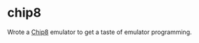 # chip8
Wrote a [Chip8](https://en.wikipedia.org/wiki/CHIP-8) emulator to get a taste of emulator programming.

